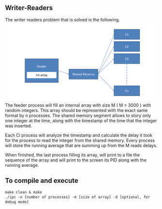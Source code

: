 ## Writer-Readers
The writer readers problem that is solved is the following.
![Problem](https://github.com/VangelisGara/Writer-Readers/blob/master/images/Selection_006.png)
The feeder process will fill an internal array with size M ( M > 3000 ) with random integers.
This array should be represented with the exact same format by n processes. The shared memory segment allows to story only one integer at the time, along with the timestamp of the time that the integer was inserted.

Each Ci process will analyze the timestamp and calculate the delay it took  for the process to read the integer from the shared memory. Every process will store the running average that are summing up from the M reads delays.

When finished, the last process filling its array, will print to a file the sequence of the array and will print to the screen its PID along with the running average.

## To compile and execute

    make clean & make
    ./ipc -n [number of processes] -m [size of array] -d [optional, for debug mode]

